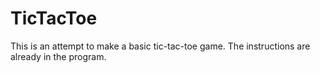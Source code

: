 # TicTacToe
This is an attempt to make a basic tic-tac-toe game. The instructions are already in the program.
